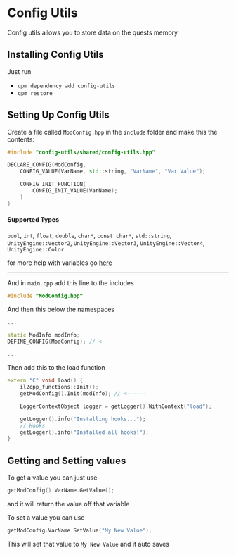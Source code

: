 # Config Utils

Config utils allows you to store data on the quests memory

## Installing Config Utils

Just run
- `qpm dependency add config-utils`
- `qpm restore`

## Setting Up Config Utils

Create a file called `ModConfig.hpp` in the `include` folder and make this the contents:

```cpp
#include "config-utils/shared/config-utils.hpp"

DECLARE_CONFIG(ModConfig,
    CONFIG_VALUE(VarName, std::string, "VarName", "Var Value");

    CONFIG_INIT_FUNCTION(
        CONFIG_INIT_VALUE(VarName);
    )
)
```

#### Supported Types
`bool`, `int`, `float`, `double`, `char*`, `const char*`, `std::string`, `UnityEngine::Vector2`, `UnityEngine::Vector3`, `UnityEngine::Vector4`, `UnityEngine::Color`

for more help with variables go [here](https://www.w3schools.com/cpp/cpp_variables.asp)

---

And in `main.cpp` add this line to the includes
```cpp
#include "ModConfig.hpp"
```

And then this below the namespaces
```cpp
...

static ModInfo modInfo;
DEFINE_CONFIG(ModConfig); // <-----

...
```

Then add this to the load function
```cpp
extern "C" void load() {
    il2cpp_functions::Init();
    getModConfig().Init(modInfo); // <------

    LoggerContextObject logger = getLogger().WithContext("load");

    getLogger().info("Installing hooks...");
    // Hooks
    getLogger().info("Installed all hooks!");
}
```

## Getting and Setting values

To get a value you can just use
```cpp
getModConfig().VarName.GetValue();
```
and it will return the value off that variable

To set a value you can use
```cpp
getModConfig.VarName.SetValue("My New Value");
```
This will set that value to `My New Value` and it auto saves
